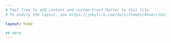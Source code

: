```yaml
---
# Feel free to add content and custom Front Matter to this file.
# To modify the layout, see https://jekyllrb.com/docs/themes/#overriding-theme-defaults

layout: home

## Here
---
```

